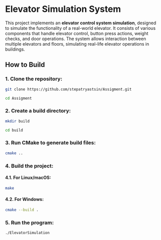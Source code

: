 # Elevator Simulation System

This project implements an **elevator control system simulation**, designed to simulate the functionality of a real-world elevator. It consists of various components that handle elevator control, button press actions, weight checks, and door operations. The system allows interaction between multiple elevators and floors, simulating real-life elevator operations in buildings.

## How to Build

### 1. Clone the repository:
```bash
git clone https://github.com/stepatryastsin/Assigment.git 

cd Assigment 
```

### 2. Create a build directory:
```bash
mkdir build

cd build
```
### 3. Run CMake to generate build files:
```bash
cmake ..
```
### 4. Build the project:

#### 4.1. For Linux/macOS:
```bash
make
```
#### 4.2. For Windows:
```bash
cmake --build .
```
### 5. Run the program:
```bash
./ElevatorSimulation
```
